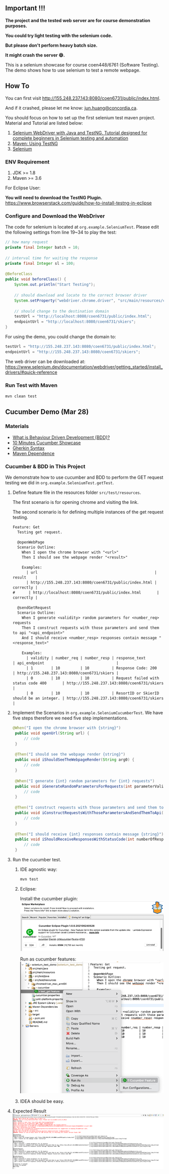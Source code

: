 ## Important !!!

**The project and the tested web server are for course demonstration purposes.**

**You could try light testing with the selenium code.**

**But please don't perform heavy batch size.**

**It might crash the server :smile:.**

This is a selenium showcase for course coen448/6761 (Software Testing).
The demo shows how to use selenium to test a remote webpage.

## How To

You can first visit http://155.248.237.143:8080/coen6731/public/index.html.

And if it crashed, please let me know: [jun.huang@concordia.ca](jun.huang@concordia.ca).

You should focus on how to set up the first selenium test maven project.
Material and Tutorial are listed below:

1. [Selenium WebDriver with Java and TestNG. Tutorial designed for complete beginners in Selenium testing and automation](https://concordia.udemy.com/course/selenium-for-beginners/learn/lecture/14351810#overview)
2. [Maven: Using TestNG](https://maven.apache.org/surefire/maven-surefire-plugin/examples/testng.html)
3. [Selenium](https://www.selenium.dev/)

### ENV Requirement

1. JDK >= 1.8
2. Maven >= 3.6

For Eclipse User:

**You will need to download the TestNG Plugin.**
https://www.browserstack.com/guide/how-to-install-testng-in-eclipse

### Configure and Download the WebDriver

The code for selenium is located at `org.example.SeleniumTest`.
Please edit the following settings from line 19~34 to play the test:

``` java 
// how many request
private final Integer batch = 10;

// interval time for waiting the response
private final Integer sl = 100;

@BeforeClass
public void beforeClass() {
    System.out.println("Start Testing");

    // should download and locate to the correct browser driver
    System.setProperty("webdriver.chrome.driver", "src/main/resources/chromedriver_mac_arm64/chromedriver");

    // should change to the destination domain
    testUrl = "http://localhost:8080/coen6731/public/index.html";
    endpointUrl = "http://localhost:8080/coen6731/skiers";
}
```

For using the demo, you could change the domain to:

``` java 
testUrl = "http://155.248.237.143:8080/coen6731/public/index.html";
endpointUrl = "http://155.248.237.143:8080/coen6731/skiers";
```

The web driver can be downloaded
at: https://www.selenium.dev/documentation/webdriver/getting_started/install_drivers/#quick-reference

### Run Test with Maven

``` bash 
mvn clean test
```

## Cucumber Demo (Mar 28)

### Materials

- [What is Behaviour Driven Development (BDD)?](https://cucumber.io/docs/bdd/)
- [10 Minutes Cucumber Showcase](https://cucumber.io/docs/guides/10-minute-tutorial/?lang=java)
- [Gherkin Syntax](https://cucumber.io/docs/gherkin/reference/)
- [Maven Dependence](https://cucumber.io/docs/installation/java/)

### Cucumber & BDD in This Project

We demonstrate how to use cucumber and BDD to perform the GET request testing we did
in `org.example.SeleniumTest.getTest`.

1. Define feature file in the resources folder `src/test/resources`.

   The first scenario is for opening chrome and visiting the link.

   The second scenario is for defining multiple instances of the get request testing.
    ``` cherkin 
    Feature: Get
      Testing get request.
    
      @openWebPage
      Scenario Outline:
        When I open the chrome browser with "<url>"
        Then I should see the webpage render "<result>"
    
        Examples:
          | url                                                    | result    |
          | http://155.248.237.143:8080/coen6731/public/index.html | correctly |
    #      | http://localhost:8080/coen6731/public/index.html       | correctly |
    
      @sendGetRequest
      Scenario Outline:
        When I generate <validity> random parameters for <number_req> requests
        Then I construct requests with those parameters and send them to api "<api_endpoint>"
        And I should receive <number_resp> responses contain message "<response_text>"
    
        Examples:
          | validity | number_req | number_resp | response_text                             | api_endpoint                                |
          | 1        | 10         | 10          | Response Code: 200                        | http://155.248.237.143:8080/coen6731/skiers |
          | 0        | 10         | 10          | Request failed with status code 400       | http://155.248.237.143:8080/coen6731/skiers |
          | 0        | 10         | 10          | ResortID or SkierID should be an integer. | http://155.248.237.143:8080/coen6731/skiers |
    ```

2. Implement the Scenarios in `org.example.SeleniumCucumberTest`. We have five steps therefore we need five step
   implementations.
   ``` java 
   @When("I open the chrome browser with {string}")
    public void openUrl(String url) {
        // code
    }

    @Then("I should see the webpage render {string}")
    public void iShouldSeeTheWebpageRender(String arg0) {
        // code
    }

    @When("I generate {int} random parameters for {int} requests")
    public void iGenerateRandomParametersForRequests(int parameterValidity, int numberOfRequest) {
        // code
    }

    @Then("I construct requests with those parameters and send them to api {string}")
    public void iConstructRequestsWithThoseParametersAndSendThemToApi(String apiEndpoint) {
        // code
    }

    @Then("I should receive {int} responses contain message {string}")
    public void iShouldReceiveResponsesWithStatusCode(int numberOfResponse, String responseText) {
        // code 
    }
   ```
   
3. Run the cucumber test. 
   1. IDE agnostic way: 
      ``` bash
      mvn test
      ```
   2. Eclipse: 
   
      Install the cucumber plugin: 
      ![img.png](./imgs/cu.png)
   
      Run as cucumber features:
      ![img.png](./imgs/curun.png)
   3. IDEA should be easy. 

4. Expected Result
   ![img.png](./imgs/rs.png)